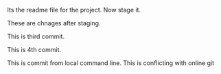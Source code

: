 Its the readme file for the project. Now stage it.

These are chnages after staging.

This is third commit.

This is 4th commit.

This is commit from local command line. This is conflicting with online git
